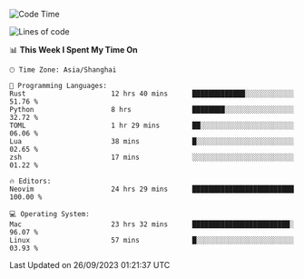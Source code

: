 <!--START_SECTION:waka-->
![Code Time](http://img.shields.io/badge/Code%20Time-1%2C625%20hrs%2048%20mins-blue)

![Lines of code](https://img.shields.io/badge/From%20Hello%20World%20I%27ve%20Written-286.1%20thousand%20lines%20of%20code-blue)

📊 **This Week I Spent My Time On** 

```text
🕑︎ Time Zone: Asia/Shanghai

💬 Programming Languages: 
Rust                     12 hrs 40 mins      █████████████░░░░░░░░░░░░   51.76 % 
Python                   8 hrs               ████████░░░░░░░░░░░░░░░░░   32.72 % 
TOML                     1 hr 29 mins        ██░░░░░░░░░░░░░░░░░░░░░░░   06.06 % 
Lua                      38 mins             █░░░░░░░░░░░░░░░░░░░░░░░░   02.65 % 
zsh                      17 mins             ░░░░░░░░░░░░░░░░░░░░░░░░░   01.22 % 

🔥 Editors: 
Neovim                   24 hrs 29 mins      █████████████████████████   100.00 % 

💻 Operating System: 
Mac                      23 hrs 32 mins      ████████████████████████░   96.07 % 
Linux                    57 mins             █░░░░░░░░░░░░░░░░░░░░░░░░   03.93 % 
```


 Last Updated on 26/09/2023 01:21:37 UTC
<!--END_SECTION:waka-->
